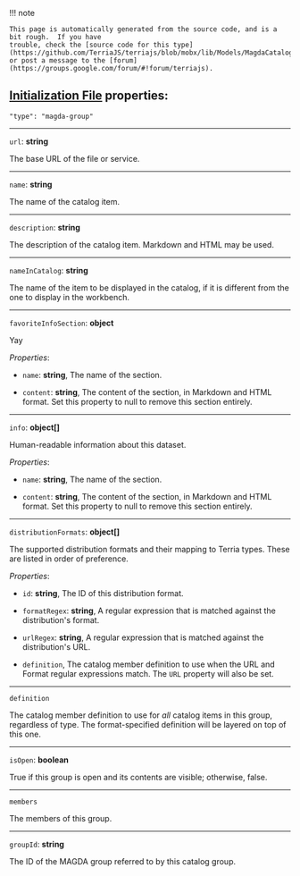 !!! note    This page is automatically generated from the source code, and is a bit rough.  If you have    trouble, check the [source code for this type](https://github.com/TerriaJS/terriajs/blob/mobx/lib/Models/MagdaCatalogGroup.ts) or post a message to the [forum](https://groups.google.com/forum/#!forum/terriajs).## [Initialization File](../../customizing/initialization-files.md) properties:`"type": "magda-group"`-----`url`: **string**The base URL of the file or service.-----`name`: **string**The name of the catalog item.-----`description`: **string**The description of the catalog item. Markdown and HTML may be used.-----`nameInCatalog`: **string**The name of the item to be displayed in the catalog, if it is different from the one to display in the workbench.-----`favoriteInfoSection`: **object**Yay_Properties_:* `name`: **string**, The name of the section.* `content`: **string**, The content of the section, in Markdown and HTML format. Set this property to null to remove this section entirely.-----`info`: **object[]**Human-readable information about this dataset._Properties_:* `name`: **string**, The name of the section.* `content`: **string**, The content of the section, in Markdown and HTML format. Set this property to null to remove this section entirely.-----`distributionFormats`: **object[]**The supported distribution formats and their mapping to Terria types. These are listed in order of preference._Properties_:* `id`: **string**, The ID of this distribution format.* `formatRegex`: **string**, A regular expression that is matched against the distribution's format.* `urlRegex`: **string**, A regular expression that is matched against the distribution's URL.* `definition`, The catalog member definition to use when the URL and Format regular expressions match. The `URL` property will also be set.-----`definition`The catalog member definition to use for _all_ catalog items in this group, regardless of type. The format-specified definition will be layered on top of this one.-----`isOpen`: **boolean**True if this group is open and its contents are visible; otherwise, false.-----`members`The members of this group.-----`groupId`: **string**The ID of the MAGDA group referred to by this catalog group.